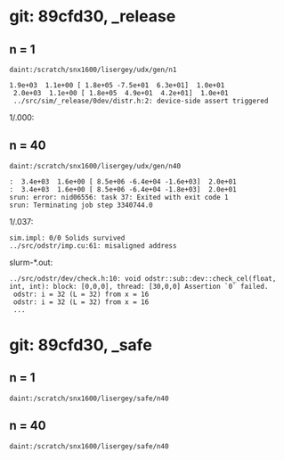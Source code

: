 # git: 89cfd30, _release
## n = 1
`daint:/scratch/snx1600/lisergey/udx/gen/n1`

    1.9e+03  1.1e+00 [ 1.8e+05 -7.5e+01  6.3e+01]  1.0e+01
     2.0e+03  1.1e+00 [ 1.8e+05  4.9e+01  4.2e+01]  1.0e+01
     ../src/sim/_release/0dev/distr.h:2: device-side assert triggered

1/.000:

## n = 40
`daint:/scratch/snx1600/lisergey/udx/gen/n40`

    :  3.4e+03  1.6e+00 [ 8.5e+06 -6.4e+04 -1.6e+03]  2.0e+01
    :  3.4e+03  1.6e+00 [ 8.5e+06 -6.4e+04 -1.8e+03]  2.0e+01
    srun: error: nid06556: task 37: Exited with exit code 1
    srun: Terminating job step 3340744.0
	
1/.037:
	
    sim.impl: 0/0 Solids survived
    ../src/odstr/imp.cu:61: misaligned address
	
slurm-*.out:

    ../src/odstr/dev/check.h:10: void odstr::sub::dev::check_cel(float, int, int): block: [0,0,0], thread: [30,0,0] Assertion `0` failed.
     odstr: i = 32 (L = 32) from x = 16
     odstr: i = 32 (L = 32) from x = 16
	 ...

# git: 89cfd30, _safe
## n = 1
`daint:/scratch/snx1600/lisergey/safe/n40`


## n = 40

`daint:/scratch/snx1600/lisergey/safe/n40`
